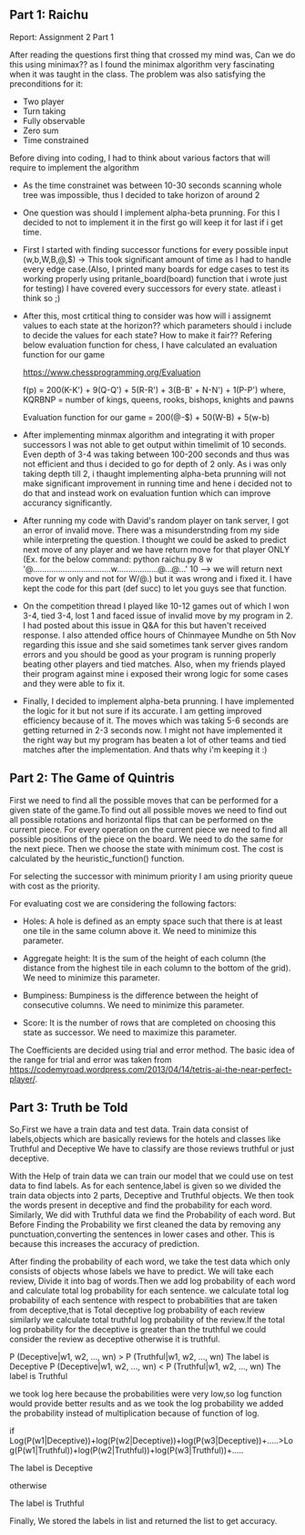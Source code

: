 **Part 1: Raichu**
-----------------------------------------------------------------------------------------------------------------------

Report: Assignment 2 Part 1

After reading the questions first thing that crossed my mind was, Can we do this using minimax?? as I found the minimax algorithm very fascinating when it was taught in the class.
The problem was also satisfying the preconditions for it:
 
- Two player 
- Turn taking 
- Fully observable
- Zero sum 
- Time constrained 


Before diving into coding, I had to think about various factors that will require to implement the algorithm
- As the time constrainet was between 10-30 seconds scanning whole tree was impossible, thus I decided to take horizon of around 2
- One question was should I implement alpha-beta prunning. For this I decided to not to implement it in the first go will keep it for last if i get time.
- First I started with finding successor functions for every possible input (w,b,W,B,@,$) -> This took significant amount of time as I had to handle every edge case.(Also, I printed many boards for edge cases to test its working properly using pritanle_board(board) function that i wrote just for testing) I have covered every successors for every state. atleast i think so ;)
- After this, most crtitical thing to consider was how will i assignemt values to each state at the horizon?? which parameters should i include to decide the values for each state? How to make it fair??
    Refering below evaluation function for chess, I have calculated an evaluation function for our game

    https://www.chessprogramming.org/Evaluation

    f(p) = 200(K-K') + 9(Q-Q') + 5(R-R') + 3(B-B' + N-N') + 1(P-P') 
    where,
    KQRBNP = number of kings, queens, rooks, bishops, knights and pawns

    Evaluation function for our game
     = 200(@-$) + 50(W-B) + 5(w-b) 

- After implementing minmax algorithm and integrating it with proper successors I was not able to get output within timelimit of 10 seconds. Even depth of 3-4 was taking between 100-200 seconds and thus was not efficient and thus i decided to go for depth of 2 only. As i was only taking depth till 2, i thaught implementing alpha-beta prunning will not make significant improvement in running time and hene i decided not to do that and instead work on evaluation funtion which can improve accurancy significantly.
- After running my code with David's random player on tank server, I got an error of invalid move. There was a misunderstnding from my side while interpreting the question. I thought we could be asked to predict next move of any player and we have return move for that player ONLY (Ex. for the below command: python raichu.py 8 w '@....$.$.............................w..................@...@...' 10 --> we will return next move for w only and not for W/@.) but it was wrong and i fixed it. I have kept the code for this part (def succ) to let you guys see that function.
- On the competition thread  I played like 10-12 games out of which I won 3-4, tied 3-4, lost 1 and faced issue of invalid move by my program in 2. I had posted about this issue in Q&A for this but haven't received response. I also attended office hours of Chinmayee Mundhe on 5th Nov regarding this issue and she said sometimes tank server gives random errors and you should be good as your program is running properly beating other players and tied matches. Also, when my friends played their program against mine i exposed their wrong logic for some cases and they were able to fix it.
- Finally, I decided to implement alpha-beta prunning. I have implemented the logic for it but not sure if its accurate. I am getting improved efficiency because of it. The moves which was taking 5-6 seconds are getting returned in 2-3 seconds now. I might not have implemented it the right way but my program has beaten a lot of other teams and tied matches after the implementation. And thats why i'm keeping it :)


**Part 2: The Game of Quintris**
-----------------------------------------------------------------------------------------------------------------------
First we need to find all the possible moves that can be performed for a given state of the game.To find out all possible moves we need to find out all possible rotations and horizontal flips that can be performed on the current piece. For every operation on the current piece we need to find all possible positions of the piece on the board. We need to do the same for the next piece. Then we choose the state with minimum cost. The cost is calculated by the heuristic_function() function.<br>

For selecting the successor with minimum priority I am using priority queue with cost as the priority.

For evaluating cost we are considering the following factors:


- Holes: A hole is defined as an empty space such that there is at least one tile in the same column above it. We need to minimize this parameter.

- Aggregate height: It is the sum of the height of each column (the distance from the highest tile in each column to the bottom of the grid). We need to minimize this parameter. 

- Bumpiness: Bumpiness is the difference between the height of consecutive columns. We need to minimize this parameter.

- Score: It is the number of rows that are completed on choosing this state as successor. We need to maximize this parameter.

The Coefficients are decided using trial and error method. The basic idea of the range for trial and error was taken from https://codemyroad.wordpress.com/2013/04/14/tetris-ai-the-near-perfect-player/. 




**Part 3: Truth be Told**
-----------------------------------------------------------------------------------------------------------------------

So,First we have a train data and test data.
Train data consist of labels,objects which are basically reviews for the hotels and classes like Truthful and Deceptive
We have to classify are those reviews truthful or just deceptive.

With the Help of train data we can train our model that we could use on test data to find labels.
As for each sentence,label is given so we divided the train data objects into 2 parts, Deceptive and Truthful objects.
We then took the words present in deceptive and find the probability for each word.
Similarly, We did with Truthful data we find the Probability of each word.
But Before Finding the Probability we first cleaned the data by removing any punctuation,converting the sentences in lower cases and other.
This is because this increases the accuracy of prediction.

After finding the probability of each word, we take the test data which only consists of objects whose labels we have to predict.
We will take each review, Divide it into bag of words.Then we add log probability of each word and calculate total log probability for each sentence.
we calculate total log probability of each sentence with respect to probabilities that are taken from deceptive,that is Total deceptive log probability of each review
similarly we calculate total truthful log probability of the review.If the total log probability for the deceptive is greater than the truthful
we could consider the review as deceptive otherwise it is truthful.

P (Deceptive|w1, w2, ..., wn) > P (Truthful|w1, w2, ..., wn)  The label is Deceptive
P (Deceptive|w1, w2, ..., wn) < P (Truthful|w1, w2, ..., wn)  The label is Truthful

we took log here because the probabilities were very low,so log function would provide better results and as we took the log probability we added the probability instead of multiplication
because of function of log.

if 
Log(P(w1|Deceptive))+log(P(w2|Deceptive))+log(P(w3|Deceptive))+.....>Log(P(w1|Truthful))+log(P(w2|Truthful))+log(P(w3|Truthful))+.....

The label is Deceptive

otherwise 

The label is Truthful


Finally, We stored the labels in list and returned the list to get accuracy.



